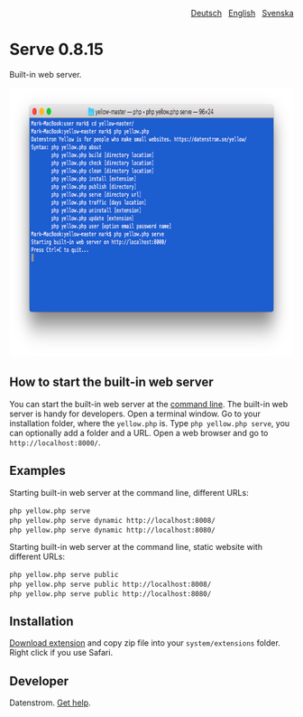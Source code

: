 <p align="right"><a href="README-de.md">Deutsch</a> &nbsp; <a href="README.md">English</a> &nbsp; <a href="README-sv.md">Svenska</a></p>

# Serve 0.8.15

Built-in web server.

<p align="center"><img src="serve-screenshot.png?raw=true" width="794" height="478" alt="Screenshot"></p>

## How to start the built-in web server

You can start the built-in web server at the [command line](https://github.com/datenstrom/yellow-extensions/tree/master/source/command). The built-in web server is handy for developers. Open a terminal window. Go to your installation folder, where the `yellow.php` is. Type `php yellow.php serve`, you can optionally add a folder and a URL. Open a web browser and go to `http://localhost:8000/`.

## Examples

Starting built-in web server at the command line, different URLs:

`php yellow.php serve`  
`php yellow.php serve dynamic http://localhost:8008/`  
`php yellow.php serve dynamic http://localhost:8080/`  

Starting built-in web server at the command line, static website with different URLs:

`php yellow.php serve public`  
`php yellow.php serve public http://localhost:8008/`  
`php yellow.php serve public http://localhost:8080/`  

## Installation

[Download extension](https://github.com/datenstrom/yellow-extensions/raw/master/zip/serve.zip) and copy zip file into your `system/extensions` folder. Right click if you use Safari.

## Developer

Datenstrom. [Get help](https://datenstrom.se/yellow/help/).

